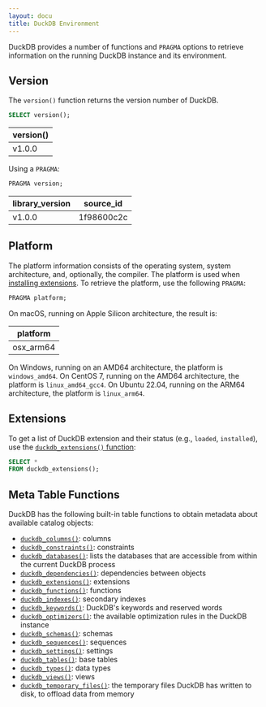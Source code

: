 ```yaml
---
layout: docu
title: DuckDB Environment
---
```


DuckDB provides a number of functions and `PRAGMA` options to retrieve information on the running DuckDB instance and its environment.

## Version

The `version()` function returns the version number of DuckDB.

```sql
SELECT version();
```

| version() |
|-----------|
| v1.0.0    |

Using a `PRAGMA`:

```sql
PRAGMA version;
```

| library_version | source_id  |
|-----------------|------------|
| v1.0.0          | 1f98600c2c |

## Platform

The platform information consists of the operating system, system architecture, and, optionally, the compiler.
The platform is used when [installing extensions](../../extensions/working_with_extensions#platforms).
To retrieve the platform, use the following `PRAGMA`:

```sql
PRAGMA platform;
```

On macOS, running on Apple Silicon architecture, the result is:

| platform  |
|-----------|
| osx_arm64 |

On Windows, running on an AMD64 architecture, the platform is `windows_amd64`.
On CentOS 7, running on the AMD64 architecture, the platform is `linux_amd64_gcc4`.
On Ubuntu 22.04, running on the ARM64 architecture, the platform is `linux_arm64`.

## Extensions

To get a list of DuckDB extension and their status (e.g., `loaded`, `installed`), use the [`duckdb_extensions()` function](../../extensions/overview#listing-extensions):

```sql
SELECT *
FROM duckdb_extensions();
```

## Meta Table Functions

DuckDB has the following built-in table functions to obtain metadata about available catalog objects:

* [`duckdb_columns()`](../../sql/duckdb_table_functions#duckdb_columns): columns
* [`duckdb_constraints()`](../../sql/duckdb_table_functions#duckdb_constraints): constraints
* [`duckdb_databases()`](../../sql/duckdb_table_functions#duckdb_databases): lists the databases that are accessible from within the current DuckDB process
* [`duckdb_dependencies()`](../../sql/duckdb_table_functions#duckdb_dependencies): dependencies between objects
* [`duckdb_extensions()`](../../sql/duckdb_table_functions#duckdb_extensions): extensions
* [`duckdb_functions()`](../../sql/duckdb_table_functions#duckdb_functions): functions
* [`duckdb_indexes()`](../../sql/duckdb_table_functions#duckdb_indexes): secondary indexes
* [`duckdb_keywords()`](../../sql/duckdb_table_functions#duckdb_keywords): DuckDB's keywords and reserved words
* [`duckdb_optimizers()`](../../sql/duckdb_table_functions#duckdb_optimizers): the available optimization rules in the DuckDB instance
* [`duckdb_schemas()`](../../sql/duckdb_table_functions#duckdb_schemas): schemas
* [`duckdb_sequences()`](../../sql/duckdb_table_functions#duckdb_sequences): sequences
* [`duckdb_settings()`](../../sql/duckdb_table_functions#duckdb_settings): settings
* [`duckdb_tables()`](../../sql/duckdb_table_functions#duckdb_tables): base tables
* [`duckdb_types()`](../../sql/duckdb_table_functions#duckdb_types): data types
* [`duckdb_views()`](../../sql/duckdb_table_functions#duckdb_views): views
* [`duckdb_temporary_files()`](../../sql/duckdb_table_functions#duckdb_temporary_files): the temporary files DuckDB has written to disk, to offload data from memory
